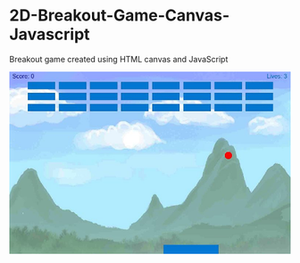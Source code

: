 # 2D-Breakout-Game-Canvas-Javascript
Breakout game created using HTML canvas and JavaScript

![alt tag](Screenshot.jpg)

